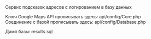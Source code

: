 Сервис подсказок адресов с логированием в базу данных

Ключ Google Maps API прописывать здесь: api/config/Core.php
Соединение с базой прописывать здесь: api/config/Database.php

Дамп базы: results.sql